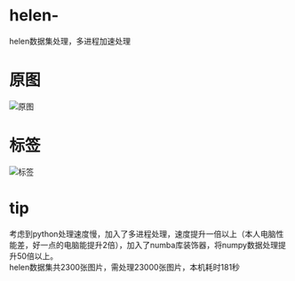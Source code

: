 # helen-
helen数据集处理，多进程加速处理

# 原图
![原图](https://github.com/yuguolong/helen-data-processing/blob/master/jpg/232194_1.jpg)

# 标签
![标签](https://github.com/yuguolong/helen-data-processing/blob/master/png/232194_1.jpg)

# tip
考虑到python处理速度慢，加入了多进程处理，速度提升一倍以上（本人电脑性能差，好一点的电脑能提升2倍），加入了numba库装饰器，将numpy数据处理提升50倍以上。<br />
helen数据集共2300张图片，需处理23000张图片，本机耗时181秒

